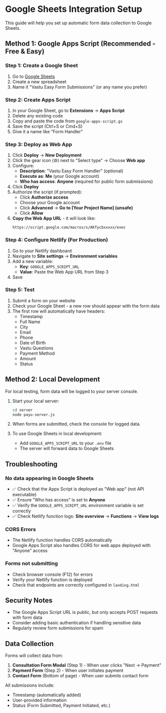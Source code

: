 # Google Sheets Integration Setup

This guide will help you set up automatic form data collection to Google Sheets.

## Method 1: Google Apps Script (Recommended - Free & Easy)

### Step 1: Create a Google Sheet
1. Go to [Google Sheets](https://sheets.google.com)
2. Create a new spreadsheet
3. Name it "Vastu Easy Form Submissions" (or any name you prefer)

### Step 2: Create Apps Script
1. In your Google Sheet, go to **Extensions** → **Apps Script**
2. Delete any existing code
3. Copy and paste the code from `google-apps-script.gs`
4. Save the script (Ctrl+S or Cmd+S)
5. Give it a name like "Form Handler"

### Step 3: Deploy as Web App
1. Click **Deploy** → **New Deployment**
2. Click the gear icon (⚙️) next to "Select type" → Choose **Web app**
3. Configure:
   - **Description**: "Vastu Easy Form Handler" (optional)
   - **Execute as**: **Me** (your Google account)
   - **Who has access**: **Anyone** (required for public form submissions)
4. Click **Deploy**
5. Authorize the script (if prompted):
   - Click **Authorize access**
   - Choose your Google account
   - Click **Advanced** → **Go to [Your Project Name] (unsafe)**
   - Click **Allow**
6. **Copy the Web App URL** - it will look like:
   ```
   https://script.google.com/macros/s/AKfycbxxxxx/exec
   ```

### Step 4: Configure Netlify (For Production)
1. Go to your Netlify dashboard
2. Navigate to **Site settings** → **Environment variables**
3. Add a new variable:
   - **Key**: `GOOGLE_APPS_SCRIPT_URL`
   - **Value**: Paste the Web App URL from Step 3
4. Save

### Step 5: Test
1. Submit a form on your website
2. Check your Google Sheet - a new row should appear with the form data
3. The first row will automatically have headers:
   - Timestamp
   - Full Name
   - City
   - Email
   - Phone
   - Date of Birth
   - Vastu Questions
   - Payment Method
   - Amount
   - Status

## Method 2: Local Development

For local testing, form data will be logged to your server console.

1. Start your local server:
   ```bash
   cd server
   node payu-server.js
   ```

2. When forms are submitted, check the console for logged data.

3. To use Google Sheets in local development:
   - Add `GOOGLE_APPS_SCRIPT_URL` to your `.env` file
   - The server will forward data to Google Sheets

## Troubleshooting

### No data appearing in Google Sheets
- ✅ Check that the Apps Script is deployed as "Web app" (not API executable)
- ✅ Ensure "Who has access" is set to **Anyone**
- ✅ Verify the `GOOGLE_APPS_SCRIPT_URL` environment variable is set correctly
- ✅ Check Netlify function logs: **Site overview** → **Functions** → **View logs**

### CORS Errors
- The Netlify function handles CORS automatically
- Google Apps Script also handles CORS for web apps deployed with "Anyone" access

### Forms not submitting
- Check browser console (F12) for errors
- Verify your Netlify function is deployed
- Check that endpoints are correctly configured in `landing.html`

## Security Notes

- The Google Apps Script URL is public, but only accepts POST requests with form data
- Consider adding basic authentication if handling sensitive data
- Regularly review form submissions for spam

## Data Collection

Forms will collect data from:
1. **Consultation Form Modal** (Step 1) - When user clicks "Next → Payment"
2. **Payment Form** (Step 2) - When user initiates payment
3. **Contact Form** (Bottom of page) - When user submits contact form

All submissions include:
- Timestamp (automatically added)
- User-provided information
- Status (Form Submitted, Payment Initiated, etc.)

